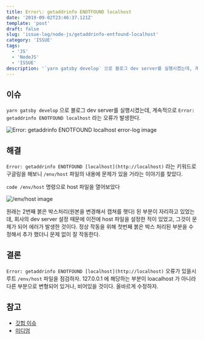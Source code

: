 ```yaml
---
title: Error\: getaddrinfo ENOTFOUND localhost
date: '2019-09-02T23:46:37.121Z'
template: 'post'
draft: false
slug: 'issue-log/node-js/getaddrinfo-entfound-localhost'
category: 'ISSUE'
tags:
  - 'JS'
  - 'NodeJS'
  - 'ISSUE'
description: '`yarn gatsby develop` 으로 블로그 dev server를 실행시켰는데, 계속적으로 Error: getaddrinfo ENOTFOUND localhost 라는 오류가 발생한다. 이를 해결하는 방법을 다룬다.'
---
```


## 이슈

`yarn gatsby develop` 으로 블로그 dev server를 실행시켰는데, 계속적으로 `Error: getaddrinfo ENOTFOUND localhost` 라는 오류가 발생한다. 

![Error: getaddrinfo ENOTFOUND localhost error-log image](https://imgur.com/gOR3jfN.png)

## 해결

`Error: getaddrinfo ENOTFOUND [localhost](http://localhost)` 라는 키워드로 구글링을 해보니 `/env/host` 파일의 내용에 문제가 있을 거라는 이야기를 찾았다. 

`code /env/host` 명령으로 host 파일을 열어보았다

![/env/host image](https://imgur.com/lvtfJsc.png)

원래는 2번째 붉은 박스처리(원본을 변경해서 캡쳐를 햇다) 된 부분이 자리하고 있었는데, 회사의 dev server 설정 때문에 이전에 host 파일을 설정한 적이 있었고, 그것이 문제가 되어 에러가 발생한 것이다. 정상 작동을 위해 첫번째 붉은 박스 처리된 부분을 수정해서 추가 했더니 문제 없이 잘 작동한다. 

## 결론

 `Error: getaddrinfo ENOTFOUND [localhost](http://localhost)`  오류가 있을시  루트 `/env/host` 파일을 점검하자. 127.0.0.1 에 해당하는 부분이 loacalhost 가 아니라 다른 부분으로 변형되어 있거나, 비어있을 것이다. 올바르게 수정하자. 

## 참고

- [깃헙 이슈](https://github.com/gatsbyjs/gatsby/issues/11666)
- [미디엄](https://medium.com/andrewmmc-io/node-js-error-getaddrinfo-enotfound-localhost-b7ee35e1bb60)